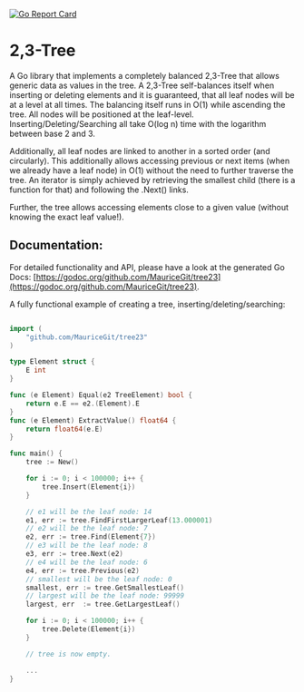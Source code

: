 [![Go Report Card](https://goreportcard.com/badge/github.com/mauricegit/tree23)](https://goreportcard.com/report/github.com/mauricegit/tree23)

# 2,3-Tree

A Go library that implements a completely balanced 2,3-Tree that allows generic data as values in the tree.
A 2,3-Tree self-balances itself when inserting or deleting elements and it is guaranteed, that all leaf nodes will
be at a level at all times. The balancing itself runs in O(1) while ascending the tree.
All nodes will be positioned at the leaf-level. Inserting/Deleting/Searching all take O(log n) time with the logarithm between base 2 and 3.

Additionally, all leaf nodes are linked to another in a sorted order (and circularly). This additionally allows accessing
previous or next items (when we already have a leaf node) in O(1) without the need to further traverse the tree.
An iterator is simply achieved by retrieving the smallest child (there is a function for that) and following the .Next() links.

Further, the tree allows accessing elements close to a given value (without knowing the exact leaf value!).

## Documentation:

For detailed functionality and API, please have a look at the generated Go Docs: [https://godoc.org/github.com/MauriceGit/tree23](https://godoc.org/github.com/MauriceGit/tree23).

A fully functional example of creating a tree, inserting/deleting/searching:

```go

import (
    "github.com/MauriceGit/tree23"
)

type Element struct {
    E int
}

func (e Element) Equal(e2 TreeElement) bool {
    return e.E == e2.(Element).E
}
func (e Element) ExtractValue() float64 {
    return float64(e.E)
}

func main() {
    tree := New()

    for i := 0; i < 100000; i++ {
        tree.Insert(Element{i})
    }

    // e1 will be the leaf node: 14
    e1, err := tree.FindFirstLargerLeaf(13.000001)
    // e2 will be the leaf node: 7
    e2, err := tree.Find(Element{7})
    // e3 will be the leaf node: 8
    e3, err := tree.Next(e2)
    // e4 will be the leaf node: 6
    e4, err := tree.Previous(e2)
    // smallest will be the leaf node: 0
    smallest, err := tree.GetSmallestLeaf()
    // largest will be the leaf node: 99999
    largest, err  := tree.GetLargestLeaf()

    for i := 0; i < 100000; i++ {
        tree.Delete(Element{i})
    }

    // tree is now empty.

    ...
}

```
